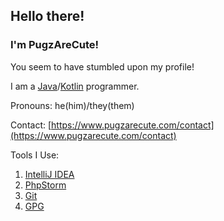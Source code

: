 ## Hello there!

### I'm PugzAreCute!

You seem to have stumbled upon my profile!

I am a [Java](https://java.com/)/[Kotlin](https://kotlinlang.org/) programmer.

Pronouns: he(him)/they(them)

Contact: [https://www.pugzarecute.com/contact](https://www.pugzarecute.com/contact)

Tools I Use:
 1. [IntelliJ IDEA](https://www.jetbrains.com/idea/)
 2. [PhpStorm](https://www.jetbrains.com/phpstorm/)
 3. [Git](https://git-scm.com/) 
 4. [GPG](https://gnupg.org/)
